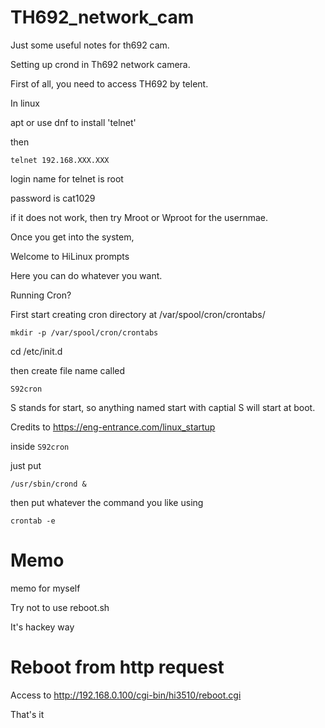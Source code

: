 # TH692_network_cam
Just some useful notes for th692 cam.

Setting up crond in Th692 network camera.

First of all, you need to access TH692 by telent. 


In linux

apt or use dnf to install 'telnet'

then 

`telnet 192.168.XXX.XXX`

login name for telnet is root

password is cat1029


if it does not work, then try Mroot or Wproot for the usernmae. 


Once you get into the system,

Welcome to HiLinux prompts

Here you can do whatever you want.

Running Cron?

First start creating cron directory at /var/spool/cron/crontabs/

`mkdir -p /var/spool/cron/crontabs`


cd /etc/init.d

then create file name called

`S92cron`

S stands for start, so anything named start with captial S will start at boot.

Credits to https://eng-entrance.com/linux_startup

inside `S92cron`

just put

`/usr/sbin/crond &`

then put whatever the command you like using 

`crontab -e`


# Memo

memo for myself

Try not to use reboot.sh

It's hackey way

# Reboot from http request

Access to http://192.168.0.100/cgi-bin/hi3510/reboot.cgi

That's it
